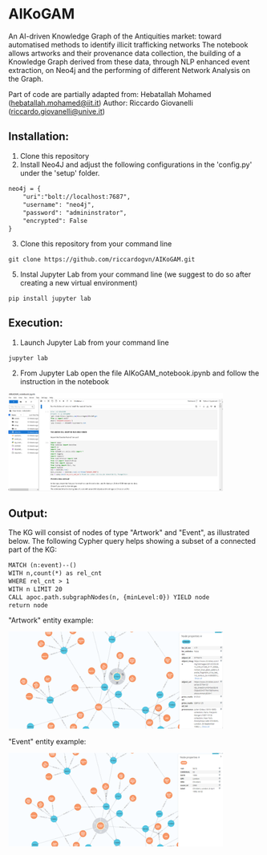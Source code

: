# AIKoGAM
An AI-driven Knowledge Graph of the Antiquities market: toward automatised methods to identify illicit trafficking networks
The notebook allows artworks and their provenance data collection, the building of a Knowledge Graph derived from these data, through NLP enhanced event extraction, on Neo4j and the performing of different Network Analysis on the Graph.

Part of code are partially adapted from: Hebatallah Mohamed (hebatallah.mohamed@iit.it)
Author: Riccardo Giovanelli (riccardo.giovanelli@unive.it)


## Installation:

1. Clone this repository
2.  Install Neo4J and adjust the following configurations in the 'config.py' under the 'setup' folder.
```
neo4j = {
    "uri":"bolt://localhost:7687",
    "username": "neo4j",
    "password": "admininstrator",
    "encrypted": False
}
```
3. Clone this repository from your command line
```
git clone https://github.com/riccardogvn/AIKoGAM.git
```
5. Instal Jupyter Lab from your command line (we suggest to do so after creating a new virtual environment)
```
pip install jupyter lab
```

## Execution:

1. Launch Jupyter Lab from your command line
```
jupyter lab
```
2. From Jupyter Lab open the file AIKoGAM_notebook.ipynb and follow the instruction in the notebook
<img src='imgs/juplab.png' width='85%' height='85%'>


## Output:

The KG will consist of nodes of type "Artwork" and "Event", as illustrated below. The following Cypher query helps showing a subset of a connected part of the KG:

```
MATCH (n:event)--()
WITH n,count(*) as rel_cnt
WHERE rel_cnt > 1
WITH n LIMIT 20
CALL apoc.path.subgraphNodes(n, {minLevel:0}) YIELD node
return node
```

"Artwork" entity example:

<img src="imgs/artwork.png" width="85%" height="85%">

"Event" entity example:

<img src="imgs/event.png" width="85%" height="85%">
